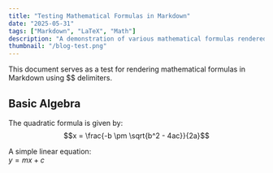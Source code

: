 ```yaml
---
title: "Testing Mathematical Formulas in Markdown"
date: "2025-05-31"
tags: ["Markdown", "LaTeX", "Math"]
description: "A demonstration of various mathematical formulas rendered using LaTeX."
thumbnail: "/blog-test.png"
---
```


This document serves as a test for rendering mathematical formulas in Markdown using $$ delimiters.

## Basic Algebra

The quadratic formula is given by:  
$$x = \frac{-b \pm \sqrt{b^2 - 4ac}}{2a}$$

A simple linear equation:  
$y = mx + c$
